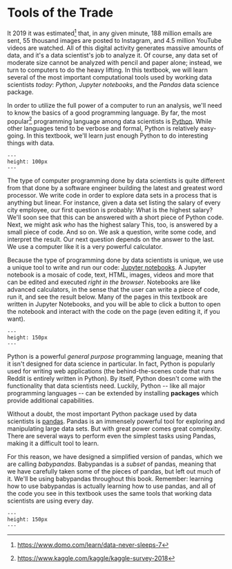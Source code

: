 Tools of the Trade
==================

It 2019 it was estimated[^domo] that, in any given minute,
188 million emails are sent, 55 thousand images are posted to Instagram, and
4.5 million YouTube videos are watched. All of this digital activity generates
massive amounts of data, and it's a data scientist's job to analyze it.
Of course, any data set of moderate size cannot be analyzed with pencil and
paper alone; instead, we turn to computers to do the heavy lifting. In this
textbook, we will learn several of the most important computational tools used
by working data scientists *today*: *Python*, *Jupyter notebooks*, and the *Pandas*
data science package.

In order to utilize the full power of a computer to run an analysis, we'll need
to know the basics of a good programming language. By far, the most popular[^kaggle]
programming language among data scientists is
[Python](http://www.python.org). While other languages tend to be verbose and
formal, Python is relatively easy-going. In this textbook, we'll learn just
enough Python to do interesting things with data.

```{figure} ../images/python-logo.png
---
height: 100px
---
```

The type of computer programming done by data scientists is quite different from
that done by a software engineer building the latest and greatest word
processor. We write code in order to explore data sets in a process that is
anything but linear. For instance, given a data set listing the salary of every
city employee, our first question is probably: What is the highest salary? We'll
soon see that this can be answered with a short piece of Python code. Next, we
might ask *who* has the highest salary This, too, is answered by a small piece
of code. And so on. We ask a question, write some code, and interpret the
result. Our next question depends on the answer to the last.  We use a computer
like it is a very powerful calculator.

Because the type of programming done by data scientists is unique, we use a
unique tool to write and run our code: [Jupyter
notebooks](https://jupyter.org/). A Jupyter notebook is a mosaic of code, text,
HTML, images, videos and more that can be edited and executed *right in the
browser*.  Notebooks are like advanced calculators, in the sense that the user
can write a piece of code, run it, and see the result below. Many of the pages
in this textbook are written in Jupyter Notebooks, and you will be able to click
a button to open the notebook and interact with the code on the page (even
editing it, if you want).

```{figure} ../images/jupyter-logo.svg
---
height: 150px
---
```

Python is a powerful *general purpose* programming language, meaning that it
isn't designed for data science in particular. In fact, Python is popularly used
for writing web applications (the behind-the-scenes code that runs Reddit is
entirely written in Python). By itself, Python doesn't come with the
functionality that data scientists need. Luckily, Python -- like all major
programming languages -- can be extended by installing **packages** which
provide additional capabilities.

Without a doubt, the most important Python package used by data scientists is
[pandas](http://pandas.pydata.org). Pandas is an immensely powerful tool for
exploring and manipulating large data sets.  But with great power comes great
complexity. There are several ways to perform even the simplest tasks using
Pandas, making it a difficult tool to learn.

For this reason, we have designed a simplified version of pandas, which
we are calling *babypandas*. Babypandas is a *subset* of pandas, meaning that we
have carefully taken some of the pieces of pandas, but left out much of it.
We'll be using babypandas throughout this book. Remember: learning how to use
babypandas is actually learning how to use pandas, and all of the code you see
in this textbook uses the same tools that working data scientists are using
every day.

```{figure} ../images/babypandas-logo.jpg
---
height: 150px
---
```



[^domo]: <a href="https://www.domo.com/learn/data-never-sleeps-7" target="_blank">https://www.domo.com/learn/data-never-sleeps-7</a>
[^kaggle]: <a href="https://www.kaggle.com/kaggle/kaggle-survey-2018" target="_blank">https://www.kaggle.com/kaggle/kaggle-survey-2018</a>
